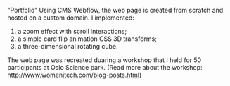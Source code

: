 "Portfolio" 
Using CMS Webflow, the web page is created from scratch and hosted on a custom domain.
I implemented:
1) a zoom effect with scroll interactions;
2) a simple card flip animation CSS 3D transforms;
3) a three-dimensional rotating cube.

The web page was recreated duaring a workshop that I held for 50 participants at Oslo Science park. (Read more about the workshop: http://www.womenitech.com/blog-posts.html)
